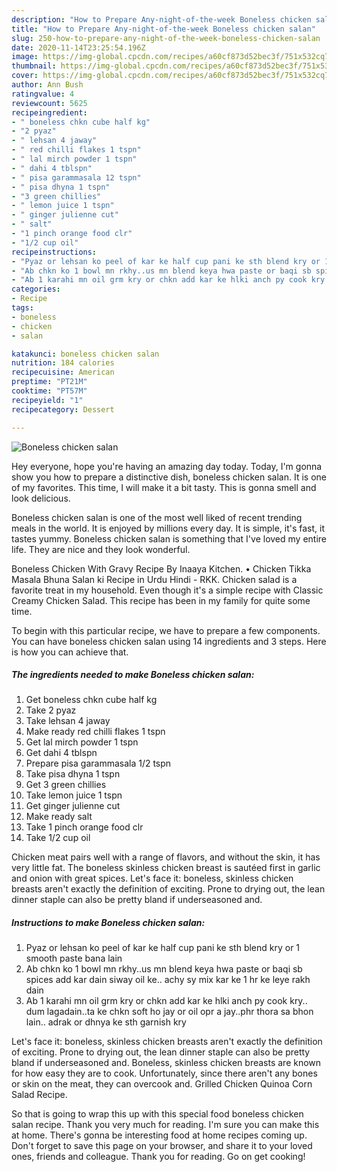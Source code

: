 ```yaml
---
description: "How to Prepare Any-night-of-the-week Boneless chicken salan"
title: "How to Prepare Any-night-of-the-week Boneless chicken salan"
slug: 250-how-to-prepare-any-night-of-the-week-boneless-chicken-salan
date: 2020-11-14T23:25:54.196Z
image: https://img-global.cpcdn.com/recipes/a60cf873d52bec3f/751x532cq70/boneless-chicken-salan-recipe-main-photo.jpg
thumbnail: https://img-global.cpcdn.com/recipes/a60cf873d52bec3f/751x532cq70/boneless-chicken-salan-recipe-main-photo.jpg
cover: https://img-global.cpcdn.com/recipes/a60cf873d52bec3f/751x532cq70/boneless-chicken-salan-recipe-main-photo.jpg
author: Ann Bush
ratingvalue: 4
reviewcount: 5625
recipeingredient:
- " boneless chkn cube half kg"
- "2 pyaz"
- " lehsan 4 jaway"
- " red chilli flakes 1 tspn"
- " lal mirch powder 1 tspn"
- " dahi 4 tblspn"
- " pisa garammasala 12 tspn"
- " pisa dhyna 1 tspn"
- "3 green chillies"
- " lemon juice 1 tspn"
- " ginger julienne cut"
- " salt"
- "1 pinch orange food clr"
- "1/2 cup oil"
recipeinstructions:
- "Pyaz or lehsan ko peel of kar ke half cup pani ke sth blend kry or 1 smooth paste bana lain"
- "Ab chkn ko 1 bowl mn rkhy..us mn blend keya hwa paste or baqi sb spices add kar dain siway oil ke.. achy sy mix kar ke 1 hr ke leye rakh dain"
- "Ab 1 karahi mn oil grm kry or chkn add kar ke hlki anch py cook kry.. dum lagadain..ta ke chkn soft ho jay or oil opr a jay..phr thora sa bhon lain.. adrak or dhnya ke sth garnish kry"
categories:
- Recipe
tags:
- boneless
- chicken
- salan

katakunci: boneless chicken salan 
nutrition: 184 calories
recipecuisine: American
preptime: "PT21M"
cooktime: "PT57M"
recipeyield: "1"
recipecategory: Dessert

---
```



![Boneless chicken salan](https://img-global.cpcdn.com/recipes/a60cf873d52bec3f/751x532cq70/boneless-chicken-salan-recipe-main-photo.jpg)

Hey everyone, hope you're having an amazing day today. Today, I'm gonna show you how to prepare a distinctive dish, boneless chicken salan. It is one of my favorites. This time, I will make it a bit tasty. This is gonna smell and look delicious.

Boneless chicken salan is one of the most well liked of recent trending meals in the world. It is enjoyed by millions every day. It is simple, it's fast, it tastes yummy. Boneless chicken salan is something that I've loved my entire life. They are nice and they look wonderful.

Boneless Chicken With Gravy Recipe By Inaaya Kitchen. • Chicken Tikka Masala Bhuna Salan ki Recipe in Urdu Hindi - RKK. Chicken salad is a favorite treat in my household. Even though it&#39;s a simple recipe with Classic Creamy Chicken Salad. This recipe has been in my family for quite some time.


To begin with this particular recipe, we have to prepare a few components. You can have boneless chicken salan using 14 ingredients and 3 steps. Here is how you can achieve that.

<!--inarticleads1-->

##### The ingredients needed to make Boneless chicken salan:

1. Get  boneless chkn cube half kg
1. Take 2 pyaz
1. Take  lehsan 4 jaway
1. Make ready  red chilli flakes 1 tspn
1. Get  lal mirch powder 1 tspn
1. Get  dahi 4 tblspn
1. Prepare  pisa garammasala 1/2 tspn
1. Take  pisa dhyna 1 tspn
1. Get 3 green chillies
1. Take  lemon juice 1 tspn
1. Get  ginger julienne cut
1. Make ready  salt
1. Take 1 pinch orange food clr
1. Take 1/2 cup oil


Chicken meat pairs well with a range of flavors, and without the skin, it has very little fat. The boneless skinless chicken breast is sautéed first in garlic and onion with great spices. Let&#39;s face it: boneless, skinless chicken breasts aren&#39;t exactly the definition of exciting. Prone to drying out, the lean dinner staple can also be pretty bland if underseasoned and. 

<!--inarticleads2-->

##### Instructions to make Boneless chicken salan:

1. Pyaz or lehsan ko peel of kar ke half cup pani ke sth blend kry or 1 smooth paste bana lain
1. Ab chkn ko 1 bowl mn rkhy..us mn blend keya hwa paste or baqi sb spices add kar dain siway oil ke.. achy sy mix kar ke 1 hr ke leye rakh dain
1. Ab 1 karahi mn oil grm kry or chkn add kar ke hlki anch py cook kry.. dum lagadain..ta ke chkn soft ho jay or oil opr a jay..phr thora sa bhon lain.. adrak or dhnya ke sth garnish kry


Let&#39;s face it: boneless, skinless chicken breasts aren&#39;t exactly the definition of exciting. Prone to drying out, the lean dinner staple can also be pretty bland if underseasoned and. Boneless, skinless chicken breasts are known for how easy they are to cook. Unfortunately, since there aren&#39;t any bones or skin on the meat, they can overcook and. Grilled Chicken Quinoa Corn Salad Recipe. 

So that is going to wrap this up with this special food boneless chicken salan recipe. Thank you very much for reading. I'm sure you can make this at home. There's gonna be interesting food at home recipes coming up. Don't forget to save this page on your browser, and share it to your loved ones, friends and colleague. Thank you for reading. Go on get cooking!
